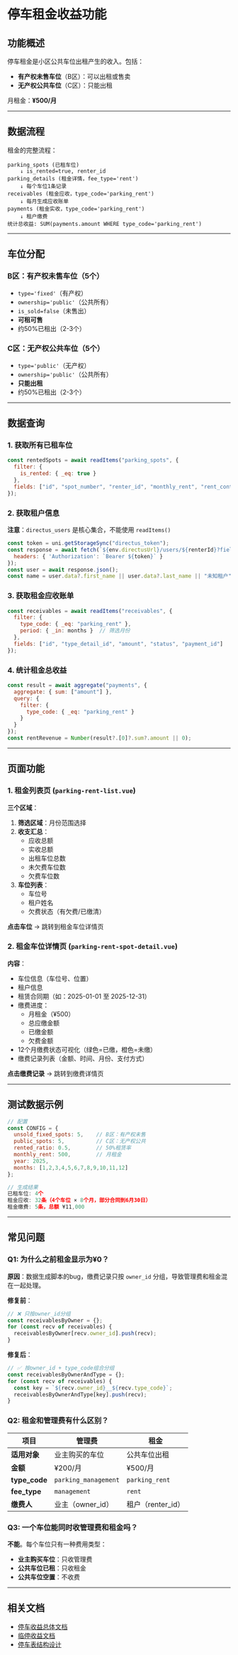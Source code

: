 # 停车租金收益功能

## 功能概述

停车租金是小区公共车位出租产生的收入。包括：
- **有产权未售车位**（B区）：可以出租或售卖
- **无产权公共车位**（C区）：只能出租

月租金：**¥500/月**

---

## 数据流程

租金的完整流程：

```
parking_spots (已租车位)
    ↓ is_rented=true, renter_id
parking_details (租金详情，fee_type='rent')
    ↓ 每个车位1条记录
receivables (租金应收，type_code='parking_rent')
    ↓ 每月生成应收账单
payments (租金实收，type_code='parking_rent')
    ↓ 租户缴费
统计总收益: SUM(payments.amount WHERE type_code='parking_rent')
```

---

## 车位分配

### B区：有产权未售车位（5个）
- `type='fixed'`（有产权）
- `ownership='public'`（公共所有）
- `is_sold=false`（未售出）
- **可租可售**
- 约50%已租出（2-3个）

### C区：无产权公共车位（5个）
- `type='public'`（无产权）
- `ownership='public'`（公共所有）
- **只能出租**
- 约50%已租出（2-3个）

---

## 数据查询

### 1. 获取所有已租车位

```javascript
const rentedSpots = await readItems("parking_spots", {
  filter: {
    is_rented: { _eq: true }
  },
  fields: ["id", "spot_number", "renter_id", "monthly_rent", "rent_contract_start", "rent_contract_end"]
});
```

### 2. 获取租户信息

**注意**：`directus_users` 是核心集合，不能使用 `readItems()`

```javascript
const token = uni.getStorageSync("directus_token");
const response = await fetch(`${env.directusUrl}/users/${renterId}?fields=id,first_name,last_name`, {
  headers: { 'Authorization': `Bearer ${token}` }
});
const user = await response.json();
const name = user.data?.first_name || user.data?.last_name || "未知租户";
```

### 3. 获取租金应收账单

```javascript
const receivables = await readItems("receivables", {
  filter: {
    type_code: { _eq: "parking_rent" },
    period: { _in: months }  // 筛选月份
  },
  fields: ["id", "type_detail_id", "amount", "status", "payment_id"]
});
```

### 4. 统计租金总收益

```javascript
const result = await aggregate("payments", {
  aggregate: { sum: ["amount"] },
  query: {
    filter: {
      type_code: { _eq: "parking_rent" }
    }
  }
});
const rentRevenue = Number(result?.[0]?.sum?.amount || 0);
```

---

## 页面功能

### 1. 租金列表页 (`parking-rent-list.vue`)

**三个区域**：
1. **筛选区域**：月份范围选择
2. **收支汇总**：
   - 应收总额
   - 实收总额
   - 出租车位总数
   - 未欠费车位数
   - 欠费车位数
3. **车位列表**：
   - 车位号
   - 租户姓名
   - 欠费状态（有欠费/已缴清）

**点击车位** → 跳转到租金车位详情页

### 2. 租金车位详情页 (`parking-rent-spot-detail.vue`)

**内容**：
- 车位信息（车位号、位置）
- 租户信息
- 租赁合同期（如：2025-01-01 至 2025-12-31）
- 缴费进度：
  - 月租金（¥500）
  - 总应缴金额
  - 已缴金额
  - 欠费金额
- 12个月缴费状态可视化（绿色=已缴，橙色=未缴）
- 缴费记录列表（金额、时间、月份、支付方式）

**点击缴费记录** → 跳转到缴费详情页

---

## 测试数据示例

```javascript
// 配置
const CONFIG = {
  unsold_fixed_spots: 5,    // B区：有产权未售
  public_spots: 5,          // C区：无产权公共
  rented_ratio: 0.5,        // 50%租赁率
  monthly_rent: 500,        // 月租金
  year: 2025,
  months: [1,2,3,4,5,6,7,8,9,10,11,12]
};

// 生成结果
已租车位: 4个
租金应收: 32条（4个车位 × 8个月，部分合同到6月30日）
租金缴费: 5条，总额 ¥11,000
```

---

## 常见问题

### Q1: 为什么之前租金显示为¥0？

**原因**：数据生成脚本的bug，缴费记录只按 `owner_id` 分组，导致管理费和租金混在一起处理。

**修复前**：
```javascript
// ❌ 只按owner_id分组
const receivablesByOwner = {};
for (const recv of receivables) {
  receivablesByOwner[recv.owner_id].push(recv);
}
```

**修复后**：
```javascript
// ✅ 按owner_id + type_code组合分组
const receivablesByOwnerAndType = {};
for (const recv of receivables) {
  const key = `${recv.owner_id}__${recv.type_code}`;
  receivablesByOwnerAndType[key].push(recv);
}
```

### Q2: 租金和管理费有什么区别？

| 项目 | 管理费 | 租金 |
|------|--------|------|
| **适用对象** | 业主购买的车位 | 公共车位出租 |
| **金额** | ¥200/月 | ¥500/月 |
| **type_code** | `parking_management` | `parking_rent` |
| **fee_type** | `management` | `rent` |
| **缴费人** | 业主（owner_id） | 租户（renter_id） |

### Q3: 一个车位能同时收管理费和租金吗？

**不能**。每个车位只有一种费用类型：
- **业主购买车位**：只收管理费
- **公共车位已租**：只收租金
- **公共车位空置**：不收费

---

## 相关文档

- [停车收益总体文档](./PARKING_REVENUE.md)
- [临停收益文档](./PARKING_TEMP.md)
- [停车表结构设计](./PARKING_TABLES_DESIGN.md)